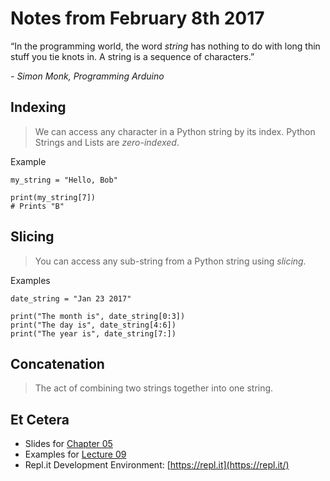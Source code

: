 # Notes from February 8th 2017
“In the programming world, the word *string* has nothing to do with long thin stuff you tie knots in. A string is a sequence of characters.” 

<cite>- Simon Monk, *Programming Arduino*</cite>

## Indexing
>We can access any character in a Python string by its index. 
>Python Strings and Lists are *zero-indexed*.

Example

    my_string = "Hello, Bob"

    print(my_string[7])
    # Prints "B"

## Slicing
>You can access any sub-string from a Python string using *slicing.*

Examples

    date_string = "Jan 23 2017"

    print("The month is", date_string[0:3])
    print("The day is", date_string[4:6])
    print("The year is", date_string[7:])

## Concatenation
>The act of combining two strings together into one string.

## Et Cetera
* Slides for [Chapter 05](http://mcsp.wartburg.edu/zelle/python/ppics3/slides/Chapter05.pptx)
* Examples for [Lecture 09](../examples/lecture09.py)
* Repl.it Development Environment: [https://repl.it](https://repl.it/)